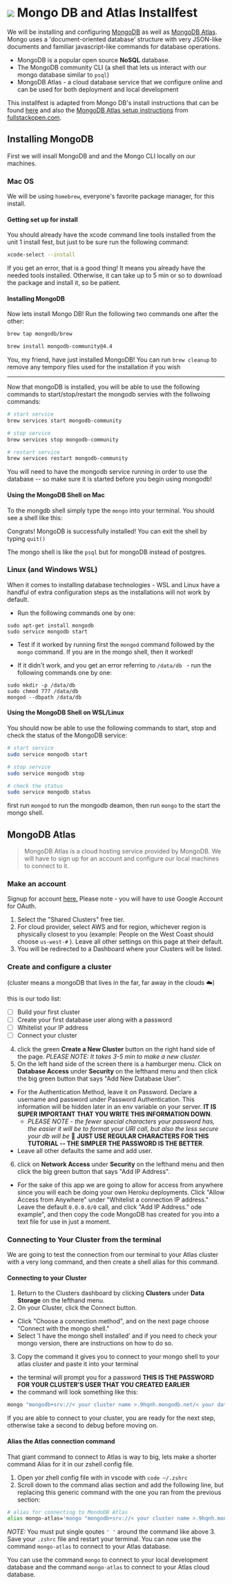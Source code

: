 # ![](https://upload.wikimedia.org/wikipedia/en/thumb/4/45/MongoDB-Logo.svg/2880px-MongoDB-Logo.svg.png) Mongo DB and Atlas Installfest

We will be installing and configuring [MongoDB](https://www.mongodb.com/) as well as [MongoDB Atlas](https://www.mongodb.com/cloud/atlas). Mongo uses a 'document-oriented database' structure with very JSON-like documents and familiar javascript-like commands for database operations. 

* MongoDB is a popular open source **NoSQL** database. 
* The MongoDB community CLI (a shell that lets us interact with our mongo database similar to `psql`)
* MongoDB Atlas - a cloud database service that we configure online and can be used for both deployment and local development

This installfest is adapted from Mongo DB's install instructions that can be found [here](https://docs.mongodb.com/manual/administration/install-community/) and also the [MongoDB Atlas setup instructions](https://fullstackopen.com/en/part3/saving_data_to_mongo_db#mongo-db) from [fullstackopen.com](https://fullstackopen.com/en/).

## Installing MongoDB

First we will insall MongoDB and and the Mongo CLI locally on our machines.

### Mac OS

We will be using `homebrew`, everyone's favorite package manager, for this install.

#### Getting set up for install

You should already have the xcode command line tools installed from the unit 1 install fest, but just to be sure run the following command:

```bash
xcode-select --install
```

If you get an error, that is a good thing! It means you already have the needed tools installed. Otherwise, it can take up to 5 min or so to download the package and install it, so be patient. 

#### Installing MongoDB

Now lets install Mongo DB! Run the following two commands one after the other:

```bash
brew tap mongodb/brew

brew install mongodb-community@4.4
```

You, my friend, have just installed MongoDB! You can run `brew cleanup` to remove any tempory files used for the installation if you wish

___

Now that mongoDB is installed, you will be able to use the following commands to start/stop/restart the mongodb servies with the follwoing commands:

```bash
# start service
brew services start mongodb-community

# stop service
brew services stop mongodb-community

# restart service
brew services restart mongodb-community
```

You will need to have the mongodb service running in order to use the database -- so make sure it is started before you begin using mongodb!

#### Using the MongoDB Shell on Mac

To the mongdb shell simply type the `mongo` into your terminal. You should see a shell like this:

Congrats! MongoDB is successfully installed! You can exit the shell by typing `quit()`

The mongo shell is like the `psql` but for mongoDB instead of postgres.

### Linux (and Windows WSL)

When it comes to installing database technologies - WSL and Linux have a handful of extra configuration steps as the installations will not work by default.

* Run the following commands one by one:
```
sudo apt-get install mongodb
sudo service mongodb start
```

* Test if it worked by running first the `mongod` command followed by the `mongo` command. If you are in the mongo shell, then it worked! 

* If it didn't work, and you get an error referring to `/data/db ` - run the following commands one by one:

```
sudo mkdir -p /data/db
sudo chmod 777 /data/db
mongod --dbpath /data/db
```

#### Using the MongoDB Shell on WSL/Linux

You should now be able to use the following commands to start, stop and check the status of the MongoDB service:

```bash
# start service
sudo service mongodb start 

# stop service
sudo service mongodb stop 

# check the status
sudo service mongodb status
```

first run `mongod` to run the mongodb deamon, then run `mongo` to the start the mongo shell.

## MongoDB Atlas

> MongoDB Atlas is a cloud hosting service provided by MongoDB. We will have to sign up for an account and configure our local machines to connect to it.

### Make an account

Signup for account [here.](https://www.mongodb.com/cloud/atlas) Please note - you will have to use Google Account for OAuth. 

1. Select the "Shared Clusters" free tier. 
2. For cloud provider, select AWS and for region, whichever region is physically closest to you (example: People on the West Coast should choose `us-west-#` ). Leave all other settings on this page at their default. 
3. You will be redirected to a Dashboard where your Clusters will be listed.

### Create and configure a cluster

(cluster means a mongoDB that lives in the far, far away in the clouds ☁️)

this is our todo list:

- [ ]  Build your first cluster
- [ ]  Create your first database user along with a password
- [ ]  Whitelist your IP address
- [ ]  Connect your cluster

4. click the green **Create a New Cluster** button on the right hand side of the page. *PLEASE NOTE: It takes 3-5 min to make a new cluster.* 
5. On the left hand side of the screen there is a hamburger menu. Click on **Database Access** under **Security**  on the lefthand menu and then click the big green button that says  "Add New Database User".
  * For the Authentication Method, leave it on Password. Declare a username and password under Password Authentication. This information will be hidden later in an env variable on your server. **IT IS SUPER IMPORTANT THAT YOU WRITE THIS INFORMATION DOWN**.  
    * *PLEASE NOTE - the fewer special characters your password has, the easier it will be to format your URI call, but also the less secure your db will be* 🤷  **JUST USE REGULAR CHARACTERS FOR THIS TUTORIAL -- THE SIMPLER THE PASSWORD IS THE BETTER**. 
  * Leave all other defaults the same and add user. 
6. click on **Network Access** under **Security**  on the lefthand menu and then click the big green button that says  "Add IP Address".
  * For the sake of this app we are going to allow for access from anywhere since you will each be doing your own Heroku deployments. Click "Allow Access from Anywhere" under "Whitelist a connection IP address." Leave the default `0.0.0.0/0` call, and click "Add IP Address."
ode example", and then copy the code MongoDB has created for you into a text file for use in just a moment. 

### Connecting to Your Cluster from the terminal

We are going to test the connection from our terminal to your Atlas cluster with a very long command, and then create a shell alias for this command.

#### Connecting to your Cluster 

1. Return to the Clusters dashboard by clicking **Clusters** under **Data Storage** on the lefthand menu. 
2. On your Cluster, click the Connect button. 
  * Click "Choose a connection method", and on the next page choose "Connect with the mongo shell."
  * Select 'I have the mongo shell installed' and if you need to check your mongo version, there are instructions on how to do so.
3. Copy the command it gives you to connect to your mongo shell to your atlas cluster and paste it into your terminal
  * the terminal will prompt you for a password **THIS IS THE PASSWORD FOR YOUR CLUSTER'S USER THAT YOU CREATED EARLIER**
  * the command will look something like this:
```bash
mongo "mongodb+srv://< your cluster name >.9hqnh.mongodb.net/< your database name >" --username < your user name >
```

If you are able to connect to your cluster, you are ready for the next step, otherwise take a second to debug before moving on.

#### Alias the Atlas connection command

That giant command to connect to Atlas is way to big, lets make a shorter command Alias for it in our zshell config file.

1. Open yor zhell config file with in vscode with `code ~/.zshrc`
2. Scroll down to the command alias section and add the following line, but replacing this generic command with the one you ran from the previous section:
```bash
# alias for connecting to MondoDB Atlas
alias mongo-atlas='mongo "mongodb+srv://< your cluster name >.9hqnh.mongodb.net/< your database name >" --username super_cool_person'
```
*NOTE:* You must put single qoutes `' '` around the command like above
3. Save your `.zshrc` file and restart your terminal. You can now use the command `mongo-atlas` to connect to your Atlas database.

You can use the command `mongo` to connect to your local development database and the command `mongo-atlas` to connect to your Atlas cloud database.